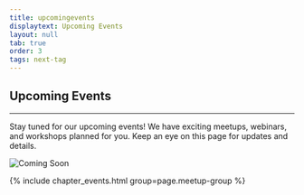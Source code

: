 ```yaml
---
title: upcomingevents
displaytext: Upcoming Events
layout: null
tab: true
order: 3
tags: next-tag
---
```


<h2>Upcoming Events</h2>

<hr>

<p>Stay tuned for our upcoming events! We have exciting meetups, webinars, and workshops planned for you. Keep an eye on this page for updates and details.</p>

![Coming Soon](assets/images/coming_soon.gif)

{% include chapter_events.html group=page.meetup-group %}



